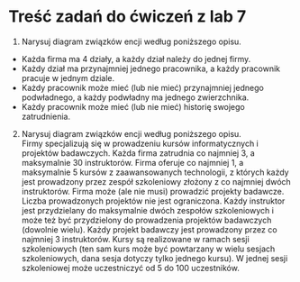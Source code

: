 # Treść zadań do ćwiczeń z lab 7

1. Narysuj diagram związków encji według poniższego opisu.
* Każda firma ma 4 działy, a każdy dział należy do jednej firmy.
* Każdy dział ma przynajmniej jednego pracownika, a każdy pracownik pracuje w jednym dziale.
* Każdy pracownik może mieć (lub nie mieć) przynajmniej jednego podwładnego, a każdy podwładny ma jednego zwierzchnika.
* Każdy pracownik może mieć (lub nie mieć) historię swojego zatrudnienia.

2. Narysuj diagram związków encji według poniższego opisu.  
Firmy specjalizują się w prowadzeniu kursów informatycznych i projektów badawczych. Każda firma zatrudnia co najmniej 3, a maksymalnie 30 instruktorów. Firma oferuje co najmniej 1, a maksymalnie 5 kursów z zaawansowanych technologii, z których każdy jest prowadzony przez zespół szkoleniowy złożony z co najmniej dwóch instruktorów. Firma może (ale nie musi) prowadzić projekty badawcze. Liczba prowadzonych projektów nie jest ograniczona. Każdy instruktor jest przydzielany do maksymalnie dwóch zespołów szkoleniowych i może też być przydzielony do prowadzenia projektów badawczych (dowolnie wielu). Każdy projekt badawczy jest prowadzony przez co najmniej 3 instruktorów. Kursy są realizowane w ramach sesji szkoleniowych (ten sam kurs może być powtarzany w wielu sesjach szkoleniowych, dana sesja dotyczy tylko jednego kursu). W jednej sesji szkoleniowej może uczestniczyć od 5 do 100 uczestników.